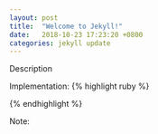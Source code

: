 ```yaml
---
layout: post
title:  "Welcome to Jekyll!"
date:   2018-10-23 17:23:20 +0800
categories: jekyll update
---
```


Description

Implementation:
{% highlight ruby %}

{% endhighlight %}

Note:

